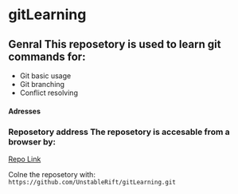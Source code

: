 # gitLearning

## Genral This reposetory is used to learn git commands for: 
* Git basic usage 
* Git branching 
* Conflict resolving 

#### Adresses 

### Reposetory address The reposetory is accesable from a browser by: 
[Repo Link](https://github.com/UnstableRift/gitLearning.git) 

Colne the reposetory with: 
``` https://github.com/UnstableRift/gitLearning.git ```
